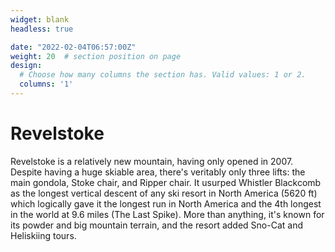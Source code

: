 ```yaml
---
widget: blank
headless: true

date: "2022-02-04T06:57:00Z"
weight: 20  # section position on page
design:
  # Choose how many columns the section has. Valid values: 1 or 2.
  columns: '1'
---
```


# Revelstoke
Revelstoke is a relatively new mountain, having only opened in 2007. Despite having a huge skiable area, there's veritably only three lifts: the main gondola, Stoke chair, and Ripper chair. It usurped Whistler Blackcomb as the longest vertical descent of any ski resort in North America (5620 ft) which logically gave it the longest run in North America and the 4th longest in the world at 9.6 miles (The Last Spike). More than anything, it's known for its powder and big mountain terrain, and the resort added Sno-Cat and Heliskiing tours. 
